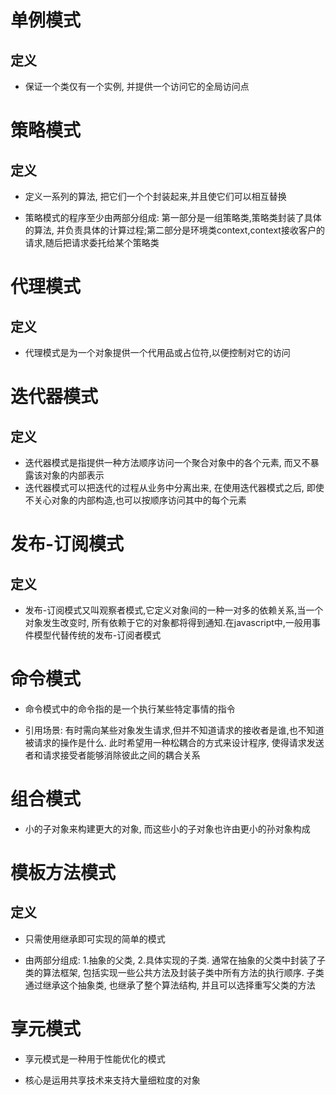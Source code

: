 # 单例模式

## 定义

+ 保证一个类仅有一个实例, 并提供一个访问它的全局访问点

# 策略模式

## 定义

+ 定义一系列的算法, 把它们一个个封装起来,并且使它们可以相互替换

+ 策略模式的程序至少由两部分组成: 第一部分是一组策略类,策略类封装了具体的算法, 并负责具体的计算过程;第二部分是环境类context,context接收客户的请求,随后把请求委托给某个策略类

# 代理模式

## 定义

+ 代理模式是为一个对象提供一个代用品或占位符,以便控制对它的访问

# 迭代器模式

## 定义

+ 迭代器模式是指提供一种方法顺序访问一个聚合对象中的各个元素, 而又不暴露该对象的内部表示
+ 迭代器模式可以把迭代的过程从业务中分离出来, 在使用迭代器模式之后, 即使不关心对象的内部构造,也可以按顺序访问其中的每个元素

# 发布-订阅模式

## 定义

+ 发布-订阅模式又叫观察者模式,它定义对象间的一种一对多的依赖关系,当一个对象发生改变时, 所有依赖于它的对象都将得到通知.在javascript中,一般用事件模型代替传统的发布-订阅者模式

# 命令模式

+ 命令模式中的命令指的是一个执行某些特定事情的指令

+ 引用场景: 有时需向某些对象发生请求,但并不知道请求的接收者是谁,也不知道被请求的操作是什么. 此时希望用一种松耦合的方式来设计程序, 使得请求发送者和请求接受者能够消除彼此之间的耦合关系

# 组合模式

+ 小的子对象来构建更大的对象, 而这些小的子对象也许由更小的孙对象构成

# 模板方法模式

## 定义

+ 只需使用继承即可实现的简单的模式

+ 由两部分组成: 1.抽象的父类, 2.具体实现的子类. 通常在抽象的父类中封装了子类的算法框架, 包括实现一些公共方法及封装子类中所有方法的执行顺序. 子类通过继承这个抽象类, 也继承了整个算法结构, 并且可以选择重写父类的方法

# 享元模式

+ 享元模式是一种用于性能优化的模式

+ 核心是运用共享技术来支持大量细粒度的对象